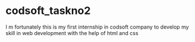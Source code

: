 # codsoft_taskno2
 I m fortunately this is my first internship in codsoft  company to develop my skill in web development with the help of html and css
